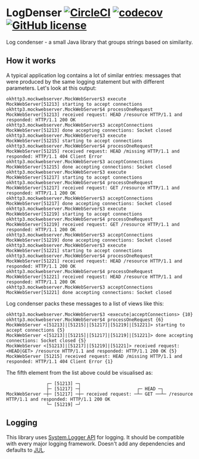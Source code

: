 # LogDenser [![CircleCI](https://dl.circleci.com/status-badge/img/gh/malyginvv/logdenser/tree/main.svg?style=shield)](https://dl.circleci.com/status-badge/redirect/gh/malyginvv/logdenser/tree/main) [![codecov](https://codecov.io/gh/malyginvv/logdenser/graph/badge.svg?token=JRST9RSKKX)](https://codecov.io/gh/malyginvv/logdenser) [![GitHub license](https://img.shields.io/badge/license-MIT-blue.svg)](https://raw.githubusercontent.com/malyginvv/logdenser/main/LICENSE)

Log condenser - a small Java library that groups strings based on similarity.

## How it works
A typical application log contains a lot of similar entries: messages that were produced by the same logging statement but with different parameters.
Let's look at this output:
```
okhttp3.mockwebserver.MockWebServer$3 execute
MockWebServer[51213] starting to accept connections
okhttp3.mockwebserver.MockWebServer$4 processOneRequest
MockWebServer[51213] received request: HEAD /resource HTTP/1.1 and responded: HTTP/1.1 200 OK
okhttp3.mockwebserver.MockWebServer$3 acceptConnections
MockWebServer[51213] done accepting connections: Socket closed
okhttp3.mockwebserver.MockWebServer$3 execute
MockWebServer[51215] starting to accept connections
okhttp3.mockwebserver.MockWebServer$4 processOneRequest
MockWebServer[51215] received request: HEAD /missing HTTP/1.1 and responded: HTTP/1.1 404 Client Error
okhttp3.mockwebserver.MockWebServer$3 acceptConnections
MockWebServer[51215] done accepting connections: Socket closed
okhttp3.mockwebserver.MockWebServer$3 execute
MockWebServer[51217] starting to accept connections
okhttp3.mockwebserver.MockWebServer$4 processOneRequest
MockWebServer[51217] received request: GET /resource HTTP/1.1 and responded: HTTP/1.1 200 OK
okhttp3.mockwebserver.MockWebServer$3 acceptConnections
MockWebServer[51217] done accepting connections: Socket closed
okhttp3.mockwebserver.MockWebServer$3 execute
MockWebServer[51219] starting to accept connections
okhttp3.mockwebserver.MockWebServer$4 processOneRequest
MockWebServer[51219] received request: GET /resource HTTP/1.1 and responded: HTTP/1.1 200 OK
okhttp3.mockwebserver.MockWebServer$3 acceptConnections
MockWebServer[51219] done accepting connections: Socket closed
okhttp3.mockwebserver.MockWebServer$3 execute
MockWebServer[51221] starting to accept connections
okhttp3.mockwebserver.MockWebServer$4 processOneRequest
MockWebServer[51221] received request: HEAD /resource HTTP/1.1 and responded: HTTP/1.1 200 OK
okhttp3.mockwebserver.MockWebServer$4 processOneRequest
MockWebServer[51221] received request: HEAD /resource HTTP/1.1 and responded: HTTP/1.1 200 OK
okhttp3.mockwebserver.MockWebServer$3 acceptConnections
MockWebServer[51221] done accepting connections: Socket closed
```
Log condenser packs these messages to a list of views like this:
```
okhttp3.mockwebserver.MockWebServer$3 <execute|acceptConnections> {10}
okhttp3.mockwebserver.MockWebServer$4 processOneRequest {6}
MockWebServer <[51213]|[51215]|[51217]|[51219]|[51221]> starting to accept connections {5}
MockWebServer <[51213]|[51215]|[51217]|[51219]|[51221]> done accepting connections: Socket closed {5}
MockWebServer <[51213]|[51217]|[51219]|[51221]> received request: <HEAD|GET> /resource HTTP/1.1 and responded: HTTP/1.1 200 OK {5}
MockWebServer [51215] received request: HEAD /missing HTTP/1.1 and responded: HTTP/1.1 404 Client Error {1}
```
The fifth element from the list above could be visualised as:
```
               ┌─ [51213] ─┐
               ├─ [51217] ─┤                     ┌─ HEAD ─┐
MockWebServer ─┼─ [51217] ─┼─ received request: ─┴─ GET ──┴─ /resource HTTP/1.1 and responded: HTTP/1.1 200 OK
               └─ [51219] ─┘
```

## Logging
This library uses [System.Logger API](https://docs.oracle.com/en/java/javase/17/docs/api/java.base/java/lang/System.Logger.html) for logging. 
It should be compatible with every major logging framework. Doesn't add any dependencies and defaults to [JUL](https://docs.oracle.com/en/java/javase/17/docs/api/java.logging/java/util/logging/package-summary.html).